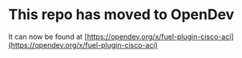 # This repo has moved to OpenDev

It can now be found at [https://opendev.org/x/fuel-plugin-cisco-aci](https://opendev.org/x/fuel-plugin-cisco-aci)

